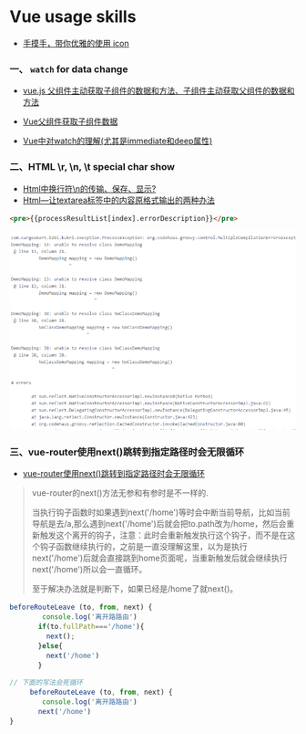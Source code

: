 # Vue usage skills

- [手摸手，带你优雅的使用 icon](https://juejin.im/post/59bb864b5188257e7a427c09)

### 一、 `watch` for data change

- [vue.js 父组件主动获取子组件的数据和方法、子组件主动获取父组件的数据和方法](https://blog.csdn.net/zhongshijun521/article/details/80610971)
- [Vue父组件获取子组件数据](https://blog.csdn.net/weixin_41996632/article/details/89680953)

- [Vue中对watch的理解(尤其是immediate和deep属性)](https://blog.csdn.net/qq_40323256/article/details/101907326)



### 二、HTML \r, \n, \t special char show 

- [Html中换行符\n的传输、保存、显示?](https://www.cnblogs.com/aikewang/p/5833625.html)
- [Html—让textarea标签中的内容原格式输出的两种办法](https://www.jianshu.com/p/09952e0e0020?from=timeline)

```html
<pre>{{processResultList[index].errorDescription}}</pre>
```

![1587536936053](../../media/1587536936053.png)



### 三、vue-router使用next()跳转到指定路径时会无限循环

- [vue-router使用next()跳转到指定路径时会无限循环](https://www.cnblogs.com/yuwenjing0727/p/9916691.html)

> vue-router的next()方法无参和有参时是不一样的.
>
> 当执行钩子函数时如果遇到next('/home')等时会中断当前导航，比如当前导航是去/a,那么遇到next('/home')后就会把to.path改为/home，然后会重新触发这个离开的钩子，注意：此时会重新触发执行这个钩子，而不是在这个钩子函数继续执行的，之前是一直没理解这里，以为是执行next('/home')后就会直接跳到home页面呢，当重新触发后就会继续执行next('/home')所以会一直循环。
>
> 至于解决办法就是判断下，如果已经是/home了就next()。

```javascript
beforeRouteLeave (to, from, next) {
        console.log('离开路路由')
       if(to.fullPath==='/home'){
         next();
       }else{
         next('/home')
       }
```

```javascript
// 下面的写法会死循环
     beforeRouteLeave (to, from, next) {
        console.log('离开路路由')
       next('/home')
}
```

